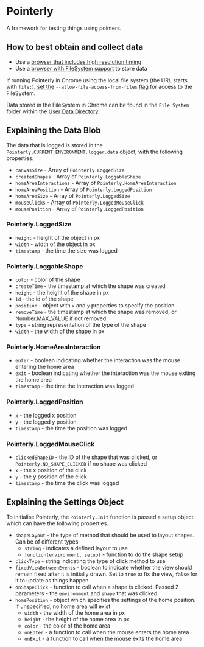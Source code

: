 Pointerly
=========

A framework for testing things using pointers.

## How to best obtain and collect data

* Use a [browser that includes high resolution timing](http://caniuse.com/#search=navigation%20timing)
* Use a [browser with FileSystem support](http://caniuse.com/#search=filesystem) to store data

If running Pointerly in Chrome using the local file system (the URL starts with `file:`), [set the](http://www.chromium.org/developers/how-tos/run-chromium-with-flags) `--allow-file-access-from-files` [flag](http://www.chromium.org/developers/how-tos/run-chromium-with-flags) for access to the FileSystem.

Data stored in the FileSystem in Chrome can be found in the `File System` folder within the [User Data Directory](http://www.chromium.org/user-experience/user-data-directory).

## Explaining the Data Blob

The data that is logged is stored in the `Pointerly.CURRENT_ENVIRONMENT.logger.data` object, with the following properties.

* `canvasSize` - Array of `Pointerly.LoggedSize`
* `createdShapes` - Array of `Pointerly.LoggableShape`
* `homeAreaInteractions` - Array of `Pointerly.HomeAreaInteraction`
* `homeAreaPosition` - Array of `Pointerly.LoggedPosition`
* `homeAreaSize` - Array of `Pointerly.LoggedSize`
* `mouseClicks` - Array of `Pointerly.LoggedMouseClick`
* `mousePosition` - Array of `Pointerly.LoggedPosition`

### Pointerly.LoggedSize

* `height` - height of the object in px
* `width` - width of the object in px
* `timestamp` - the time the size was logged

### Pointerly.LoggableShape

* `color` - color of the shape
* `createTime` - the timestamp at which the shape was created
* `height` - the height of the shape in px
* `id` - the id of the shape
* `position` - object with `x` and `y` properties to specify the position
* `removeTime` - the timestamp at which the shape was removed, or Number.MAX_VALUE if not removed
* `type` - string representation of the type of the shape
* `width` - the width of the shape in px

### Pointerly.HomeAreaInteraction

* `enter` - boolean indicating whether the interaction was the mouse entering the home area
* `exit` - boolean indicating whether the interaction was the mouse exiting the home area
* `timestamp` - the time the interaction was logged

### Pointerly.LoggedPosition

* `x` - the logged x position
* `y` - the logged y position
* `timestamp` - the time the position was logged

### Pointerly.LoggedMouseClick

* `clickedShapeID` - the ID of the shape that was clicked, or `Pointerly.NO_SHAPE_CLICKED` if no shape was clicked
* `x` - the x position of the click
* `y` - the y position of the click
* `timestamp` - the time the click was logged

## Explaining the Settings Object

To initialise Pointerly, the `Pointerly.Init` function is passed a setup object which can have the following properties.

* `shapeLayout` - the type of method that should be used to layout shapes. Can be of different types
	* `string` - indicates a defined layout to use
	* `function(environment, setup)` - function to do the shape setup
* `clickType` - string indicating the type of click method to use
* `fixedViewBetweenEvents` - boolean to indicate whether the view should remain fixed after it is initially drawn. Set to `true` to fix the view, `false` for it to update as things happen
* `onShapeClick` - function to call when a shape is clicked. Passed 2 parameters - the `environment` and `shape` that was clicked.
* `homePosition` - object which specifies the settings of the home position. If unspecified, no home area will exist
	* `width` - the width of the home area in px
	* `height` - the height of the home area in px
	* `color` - the color of the home area
	* `onEnter` - a function to call when the mouse enters the home area
	* `onExit` - a function to call when the mouse exits the home area

